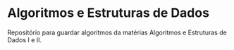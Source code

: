 # Algoritmos e Estruturas de Dados

Repositório para guardar algoritmos da matérias Algoritmos e Estruturas de Dados I e II.
